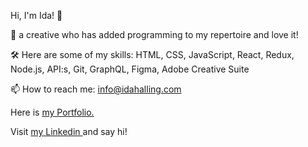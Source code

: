 Hi, I'm Ida! 👋

📸 a creative who has added programming to my repertoire and love it!

🛠️ Here are some of my skills: HTML, CSS, JavaScript, React, Redux, Node.js, API:s, Git, GraphQL, Figma, Adobe Creative Suite

📫 How to reach me: info@idahalling.com

Here is  <a
            href="https://devportfolio-idahalling.netlify.app/"
            target="_blank"
            rel="noopener"
          >  my Portfolio.
        </a>

Visit  <a
            href="https://www.linkedin.com/in/ida-halling/"
            target="_blank"
            rel="noopener"
          >  my Linkedin
        </a> and say hi!

